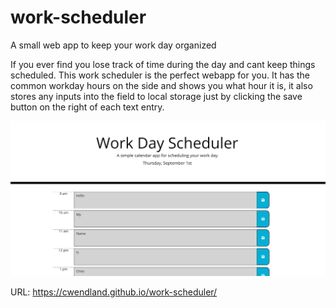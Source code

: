 # work-scheduler

A small web app to keep your work day organized

If you ever find you lose track of time during the day and cant keep things scheduled. This work scheduler is the perfect webapp for you. It has the common workday hours on the side and shows you what hour it is, it also stores any inputs into the field to local storage just by clicking the save button on the right of each text entry.

![Page Screenshot](./assets/Work-Scheduler-SC.PNG)

URL: https://cwendland.github.io/work-scheduler/

